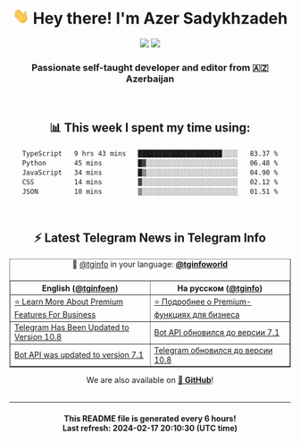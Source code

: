 <div align="center">
	<div>
		<h1>
      <img src="./assets/hi.gif" width="30px"> Hey there! I'm Azer Sadykhzadeh
    </h1>
    <img height="18" src="https://komarev.com/ghpvc/?username=sadykhzadeh&label=Views&color=2081c1&style=flat-square" />
		<a href="https://wakatime.com/Azer"> <img height="18" src="https://wakatime.com/badge/user/f80ae27a-c328-426f-a381-bc84136e2dd6.svg" /> </a>
    <h3>
      Passionate self-taught developer and editor from 🇦🇿 Azerbaijan
    </h3>
  </div>
  <br>

<h2>📊 This week I spent my time using:</h2>

<!--START_SECTION:waka-->

```txt
TypeScript   9 hrs 43 mins   █████████████████████░░░░   83.37 %
Python       45 mins         █▓░░░░░░░░░░░░░░░░░░░░░░░   06.48 %
JavaScript   34 mins         █▒░░░░░░░░░░░░░░░░░░░░░░░   04.90 %
CSS          14 mins         ▓░░░░░░░░░░░░░░░░░░░░░░░░   02.12 %
JSON         10 mins         ▒░░░░░░░░░░░░░░░░░░░░░░░░   01.51 %
```

<!--END_SECTION:waka-->

<br>

<h2>⚡️ Latest Telegram News in Telegram Info</h2>
  <table border>
		<tr>
			<th width="50%">English (<a href="https://t.me/tginfoen">@tginfoen</a>)</th>
			<th>На русском (<a href="https://t.me/tginfo">@tginfo</a>)</th>
		</tr>
		<caption>🚩 <a href="https://t.me/tginfo">@tginfo</a> in your language: <a href="https://t.me/tginfoworld"><b>@tginfoworld</b></a><caption/>
  <tr><td><a href="https://t.me/tginfoen/1852">⭐ Learn More About Premium Features For Business</a></td>
    <td><a href="https://t.me/tginfo/3939">⭐ Подробнее о Premium-функциях для бизнеса</a></td></tr><tr><td><a href="https://t.me/tginfoen/1851">Telegram Has Been Updated to Version 10.8</a></td>
    <td><a href="https://t.me/tginfo/3938">Bot API обновился до версии 7.1</a></td></tr><tr><td><a href="https://t.me/tginfoen/1850">Bot API was updated to version 7.1</a></td>
    <td><a href="https://t.me/tginfo/3937">Telegram обновился до версии 10.8 </a></td></tr>
</table>
We are also available on <a href="https://github.com/tginfo"><b>🐙 GitHub</b></a>!
</div>

<br>
<hr>
<h4 align="center">This README file is generated <b>every 6 hours</b>!</br>Last refresh: <b>2024-02-17 20:10:30 (UTC time)</b></h4>
